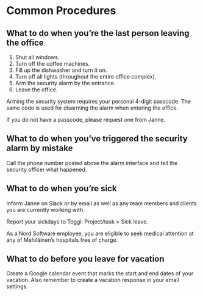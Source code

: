 # Common Procedures

## What to do when you’re the last person leaving the office

1. Shut all windows.
2. Turn off the coffee machines.
3. Fill up the dishwasher and turn it on.
4. Turn off all lights (throughout the entire office complex).
5. Arm the security alarm by the entrance.
6. Leave the office.

Arming the security system requires your personal 4-digit passcode. The same code is used for disarming the alarm when entering the office.

If you do not have a passcode, please request one from Janne.

## What to do when you’ve triggered the security alarm by mistake

Call the phone number posted above the alarm interface and tell the security officer what happened.

## What to do when you’re sick

Inform Janne on Slack or by email as well as any team members and clients you are currently working with.

Report your sickdays to Toggl: Project/task > Sick leave.

As a Nord Software employee, you are eligible to seek medical attention at any of Mehiläinen’s hospitals free of charge.

## What to do before you leave for vacation

Create a Google calendar event that marks the start and end dates of your vacation.
Also remember to create a vacation response in your email settings.
